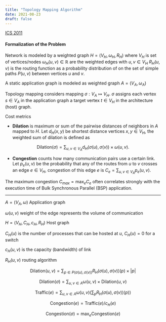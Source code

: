 ```yaml
---
title: "Topology Mapping Algorithm"
date: 2021-08-23
draft: false
---
```


[ICS 2011](https://dl.acm.org/doi/abs/10.1145/1995896.1995909)

#### Formalization of the Problem

Network is modeled by a weighted graph $H=(V_H, \omega_H, R_H)$ where
$V_H$ is set of vertices/nodes
$\omega_H(u, v) \in \mathbb{R}$ are the weighted edges with $u, v \in V_H$
$R_H(u, v)$ is the routing function as a probability distribution of on the set of simple paths $P(u, v)$ between vertices $u$ and $v$.

A static application graph is modeled as weighted graph $A=(V_A, \omega_A)$

Topology mapping considers mapping $\sigma : V_A \mapsto V_H$. $\sigma$ assigns each vertex $s \in V_A$ in the application graph a target vertex $t \in V_H$ in the architecture (host) graph.

Cost metrics
- **Dilation** is maximum or sum of the pairwise distances of neighbors in $A$ mapped to $H$. Let $d_H(x,y)$ be shortest distance vertices $x, y\in V_H$, the weighted sum of dilation is defined as

$$\text{Dilation}(\sigma) = \sum_{u,v \in V_A} d_H(\sigma(u), \sigma(v)) \times \omega(u, v).$$

- **Congestion** counts how many communication pairs use a certain link. Let $p_e(u,v)$ be the probability that any of the routes from $u$ to $v$ crosses an edge $e \in V_H$, congestion of this edge $e$ is $C_e=\sum_{u,v\in V_A} p_e(u,v)$.

The maximum congestion $C_{max}=\max_{e}C_e$ often correlates strongly with the execution time of Bulk Synchronous Parallel (BSP) application.

----------

$A=(V_A, \omega)$ Application graph

$\omega(u,v)$ weight of the edge represents the volume of communication

$H=(V_H, C_H, c_H, R_H)$ Host graph

$C_H(u)$ is the number of processes that can be hosted at $u$, $C_H(u)=0$ for a switch

$c_H(u,v)$ is the capacity (bandwidth) of link

$R_H(u,v)$ routing algorithm

$$\text{Dilation}(u,v) = \sum_{p\in P(\sigma(u),\sigma(v))} R_H(\sigma(u), \sigma(v))(p) \times |p|$$

$$\text{Dilation}(\sigma) = \sum_{u,v \in A} \omega(u,v) \times \text{Dilation}(u,v)$$

$$\text{Traffic}(e) = \sum_{u,v \in A} \omega(u,v)(\sum_{p} R_H(\sigma(u), \sigma(v))(p))$$

$$\text{Congestion}(e) = \text{Traffic}(e) / c_H(e)$$

$$\text{Congestion}(\sigma) = \max_{e} \text{Congestion}(e)$$
